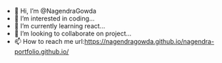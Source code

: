 - 👋 Hi, I’m @NagendraGowda
- 👀 I’m interested in coding...
- 🌱 I’m currently learning react...
- 💞️ I’m looking to collaborate on project...
- 📫 How to reach me url:https://nagendragowda.github.io/nagendra-portfolio.github.io/

<!---
NagendraGowda/NagendraGowda is a ✨ special ✨ repository because its `README.md` (this file) appears on your GitHub profile.
You can click the Preview link to take a look at your changes.
--->
